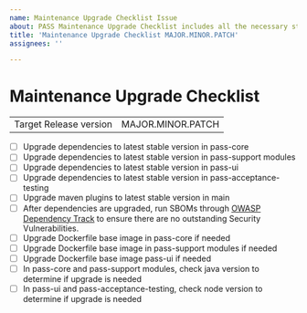 ```yaml
---
name: Maintenance Upgrade Checklist Issue
about: PASS Maintenance Upgrade Checklist includes all the necessary steps when doing a maintenance upgrade of PASS.
title: 'Maintenance Upgrade Checklist MAJOR.MINOR.PATCH'
assignees: ''

---
```


# Maintenance Upgrade Checklist

|                        |                            |
|------------------------|----------------------------|
| Target Release version | MAJOR.MINOR.PATCH          |

- [ ] Upgrade dependencies to latest stable version in pass-core
- [ ] Upgrade dependencies to latest stable version in pass-support modules
- [ ] Upgrade dependencies to latest stable version in pass-ui
- [ ] Upgrade dependencies to latest stable version in pass-acceptance-testing
- [ ] Upgrade maven plugins to latest stable version in main
- [ ] After dependencies are upgraded, run SBOMs through [OWASP Dependency Track](https://owasp.org/www-project-dependency-track/)
to ensure there are no outstanding Security Vulnerabilities.
- [ ] Upgrade Dockerfile base image in pass-core if needed
- [ ] Upgrade Dockerfile base image in pass-support modules if needed
- [ ] Upgrade Dockerfile base image pass-ui if needed
- [ ] In pass-core and pass-support modules, check java version to determine if upgrade is needed
- [ ] In pass-ui and pass-acceptance-testing, check node version to determine if upgrade is needed